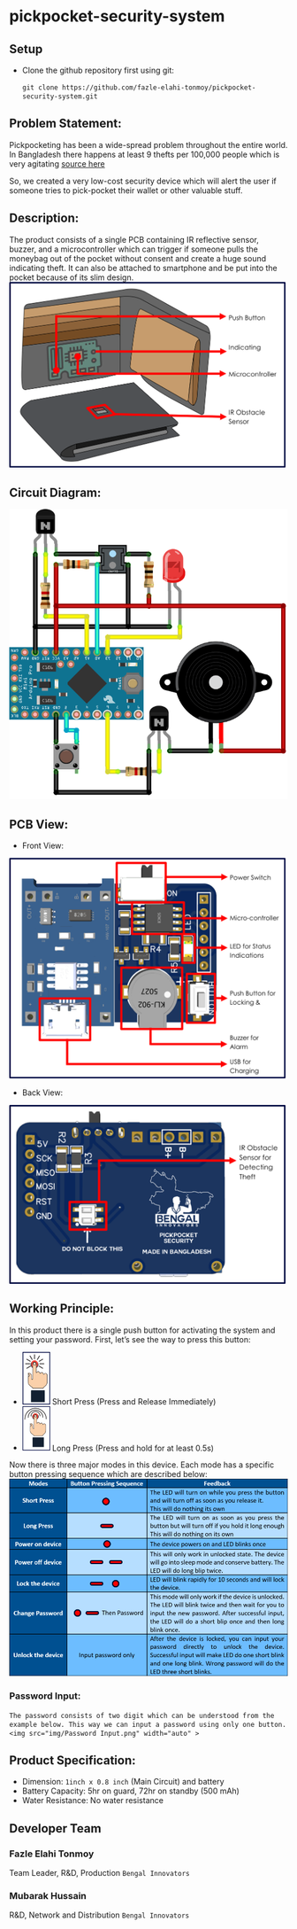 # pickpocket-security-system

## Setup

- Clone the github repository first using git:

  ```
  git clone https://github.com/fazle-elahi-tonmoy/pickpocket-security-system.git
  ```


## Problem Statement:
Pickpocketing has been a wide-spread problem throughout the entire world. In Bangladesh there happens at least 9 thefts per 100,000 people which is very agitating <a href = "https://www.theglobaleconomy.com/Bangladesh/theft/"> source here </a>

So, we created a very low-cost security device which will alert the user if someone tries to pick-pocket their wallet or other valuable stuff. 

## Description:
The product consists of a single PCB containing IR reflective sensor, buzzer, and a microcontroller which can trigger if someone pulls the moneybag out of the pocket without consent and create a huge sound indicating theft. 
It can also be attached to smartphone and be put into the pocket because of its slim design. 
<img src="circuit/System View.png" width="500">


## Circuit Diagram:

<img src="circuit/Circuit Diagram.png" width="auto">

## PCB View:
  - Front View:
  <img src="circuit/PCB Front View.png" width="500" >

  - Back View:
  <img src="circuit/PCB Back View.png" width="500" >

## Working Principle:
  In this product there is a single push button for activating the system and setting your password. First, let’s see the way to press this button:
  
  - <img src="img/Short Press.png" width="50" > Short Press (Press and Release Immediately)
  - <img src="img/Long Press.png" width="50" > Long Press (Press and hold for at least 0.5s)

  Now there is three major modes in this device. Each mode has a specific button pressing sequence which are described below:
  <img src="img/Mode Table.png" width="auto" >
  
  ### Password Input: 
    The password consists of two digit which can be understood from the example below. This way we can input a password using only one button.
    <img src="img/Password Input.png" width="auto" >

## Product Specification:
  - Dimension:  `1inch x 0.8 inch` (Main Circuit) and battery
  - Battery Capacity: 5hr on guard, 72hr on standby (500 mAh)
  - Water Resistance: No water resistance

## Developer Team

  ### Fazle Elahi Tonmoy
  Team Leader, R&D, Production 
    `Bengal Innovators`

  ### Mubarak Hussain
  R&D, Network and Distribution
    `Bengal Innovators`





